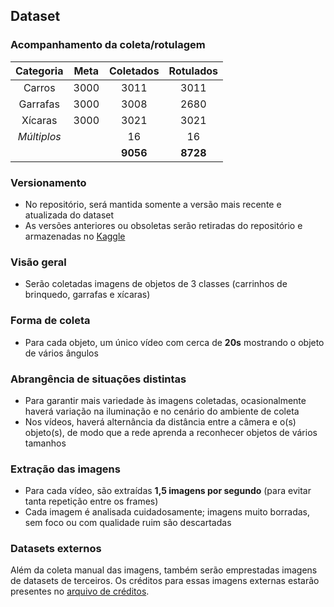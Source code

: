 ## Dataset

### Acompanhamento da coleta/rotulagem

| Categoria   | Meta     | Coletados | Rotulados |
|:-----------:|:--------:|:---------:|:---------:|
| Carros      | 3000     | 3011      | 3011      |
| Garrafas    | 3000     | 3008      | 2680      |
| Xícaras     | 3000     | 3021      | 3021      |
| _Múltiplos_ |          | 16        | 16        |
|             |          | __9056__  | __8728__  |

### Versionamento

- No repositório, será mantida somente a versão mais recente e atualizada do dataset
- As versões anteriores ou obsoletas serão retiradas do repositório e armazenadas no [Kaggle](https://www.kaggle.com)

### Visão geral

- Serão coletadas imagens de objetos de 3 classes (carrinhos de brinquedo, garrafas e xícaras)

### Forma de coleta

- Para cada objeto, um único vídeo com cerca de __20s__ mostrando o objeto de vários ângulos

### Abrangência de situações distintas

- Para garantir mais variedade às imagens coletadas, ocasionalmente haverá variação na iluminação e no cenário do ambiente de coleta
- Nos vídeos, haverá alternância da distância entre a câmera e o(s) objeto(s), de modo que a rede aprenda a reconhecer objetos de vários tamanhos

### Extração das imagens

- Para cada vídeo, são extraídas __1,5 imagens por segundo__ (para evitar tanta repetição entre os frames)
- Cada imagem é analisada cuidadosamente; imagens muito borradas, sem foco ou com qualidade ruim são descartadas

### Datasets externos

Além da coleta manual das imagens, também serão emprestadas imagens de datasets de terceiros. Os créditos para essas imagens externas estarão presentes no [arquivo de créditos](creditos.md).
